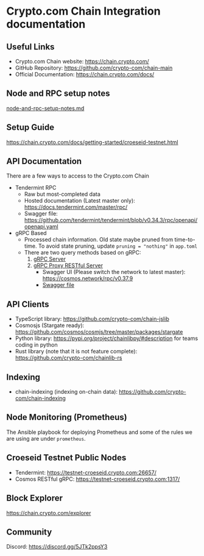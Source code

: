 # Crypto.com Chain Integration documentation

## Useful Links

- Crypto.com Chain website: https://chain.crypto.com/
- GitHub Repository: https://github.com/crypto-com/chain-main
- Official Documentation: https://chain.crypto.com/docs/

## Node and RPC setup notes

[node-and-rpc-setup-notes.md](./node-and-rpc-setup-notes.md)

## Setup Guide

https://chain.crypto.com/docs/getting-started/croeseid-testnet.html

## API Documentation

There are a few ways to access to the Crypto.com Chain

- Tendermint RPC
    - Raw but most-completed data
    - Hosted documentation (Latest master only): https://docs.tendermint.com/master/rpc/
    - Swagger file: https://github.com/tendermint/tendermint/blob/v0.34.3/rpc/openapi/openapi.yaml
- gRPC Based
    - Processed chain information. Old state maybe pruned from time-to-time. To avoid state pruning, update `pruning = "nothing"` in `app.toml`
    - There are two query methods based on gRPC:
        1. [gRPC Server](./grpc/README.md)
        2. [gRPC Proxy RESTful Server](./grpc-proxy-rest/README.md)
            - Swagger UI (Please switch the network to latest master): https://cosmos.network/rpc/v0.37.9
            - [Swagger file](./grpc-proxy-rest/swagger.yml)

## API Clients

- TypeScript library: https://github.com/crypto-com/chain-jslib
- Cosmosjs (Stargate ready): https://github.com/cosmos/cosmjs/tree/master/packages/stargate
- Python library: https://pypi.org/project/chainlibpy/#description for teams coding in python
- Rust library (note that it is not feature complete): https://github.com/crypto-com/chainlib-rs
## Indexing

- chain-indexing (indexing on-chain data): https://github.com/crypto-com/chain-indexing
## Node Monitoring (Prometheus)

The Ansible playbook for deploying Prometheus and some of the rules we are using are under `prometheus`.

## Croeseid Testnet Public Nodes

- Tendermint: https://testnet-croeseid.crypto.com:26657/
- Cosmos RESTful gRPC: https://testnet-croeseid.crypto.com:1317/

## Block Explorer

https://chain.crypto.com/explorer

## Community

Discord: https://discord.gg/5JTk2ppsY3